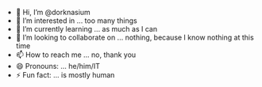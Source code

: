 - 👋 Hi, I’m @dorknasium
- 👀 I’m interested in ... too many things
- 🌱 I’m currently learning ... as much as I can
- 💞️ I’m looking to collaborate on ... nothing, because I know nothing at this time
- 📫 How to reach me ... no, thank you
- 😄 Pronouns: ... he/him/IT
- ⚡ Fun fact: ... is mostly human

<!---
dorknasium/dorknasium is a ✨ special ✨ repository because its `README.md` (this file) appears on your GitHub profile.
You can click the Preview link to take a look at your changes.
--->
